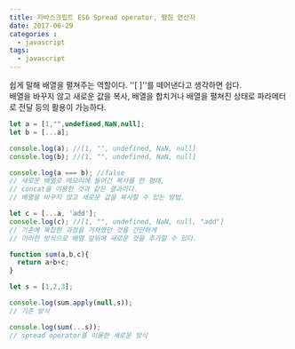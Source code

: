 ```yaml
---
title: 자바스크립트 ES6 Spread operator, 펼침 연산자
date: 2017-06-29
categories : 
  - javascript
tags:
  - javascript
---
```




쉽게 말해 배열을 펼쳐주는 역할이다. ''[ ]''를 떼어낸다고 생각하면 쉽다.  
배열을 바꾸지 않고 새로운 값을 복사, 배열을 합치거나 배열을 펼쳐진 상태로 파라메터로 전달 등의 활용이 가능하다.



```javascript
let a = [1,"",undefined,NaN,null];
let b = [...a];

console.log(a); //[1, "", undefined, NaN, null]
console.log(b); //[1, "", undefined, NaN, null]

console.log(a === b); //false
// 새로운 배열로 메모리에 들어간 복사를 한 형태, 
// concat을 이용한 것과 같은 결과이다.
// 배열을 바꾸지 않고 새로운 값을 복사할 수 있는 방법.
```



```javascript
let c = [...a, 'add'];
console.log(c); //[1, "", undefined, NaN, null, "add"]
// 기존에 복잡한 과정을 거쳐했던 것을 간단하게 
// 이러한 방식으로 배열 앞뒤에 새로운 것을 추가할 수 있다.
```



```javascript
function sum(a,b,c){
  return a+b+c;
}

let s = [1,2,3];

console.log(sum.apply(null,s)); 
// 기존 방식

console.log(sum(...s)); 
// spread operator를 이용한 새로운 방식
```

